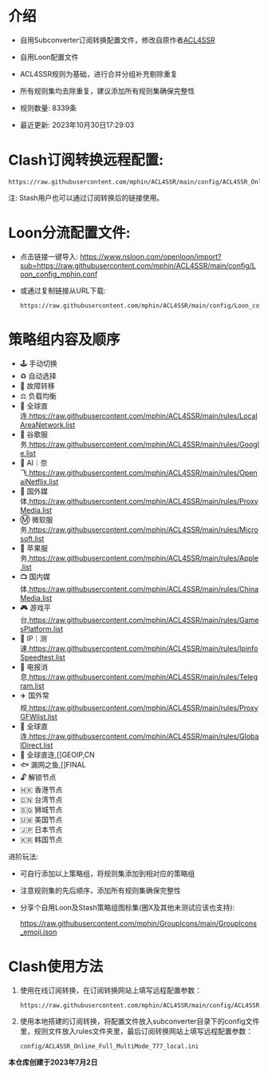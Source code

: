 # 介绍
* 自用Subconverter订阅转换配置文件，修改自原作者[ACL4SSR](https://github.com/ACL4SSR/ACL4SSR/)  
* 自用Loon配置文件
         
* ACL4SSR规则为基础，进行合并分组补充剔除重复
* 所有规则集均去除重复，建议添加所有规则集确保完整性
        
* 规则数量: 8339条
* 最近更新: 2023年10月30日17:29:03
# Clash订阅转换远程配置:
    https://raw.githubusercontent.com/mphin/ACL4SSR/main/config/ACL4SSR_Online_Full_MultiMode_777.ini
注: Stash用户也可以通过订阅转换后的链接使用。
# Loon分流配置文件:
* 点击链接一键导入: 
        https://www.nsloon.com/openloon/import?sub=https://raw.githubusercontent.com/mphin/ACL4SSR/main/config/Loon_config_mphin.conf
* 或通过复制链接从URL下载:

      https://raw.githubusercontent.com/mphin/ACL4SSR/main/config/Loon_config_mphin.conf
# 策略组内容及顺序
* 🕹 手动切换
* ♻️ 自动选择
* 🚧 故障转移
* ⚖️ 负载均衡
* 🎯 全球直连,https://raw.githubusercontent.com/mphin/ACL4SSR/main/rules/LocalAreaNetwork.list
* 📢 谷歌服务,https://raw.githubusercontent.com/mphin/ACL4SSR/main/rules/Google.list
* 🤖 AI｜奈飞,https://raw.githubusercontent.com/mphin/ACL4SSR/main/rules/OpenaiNetflix.list
* 🎥 国外媒体,https://raw.githubusercontent.com/mphin/ACL4SSR/main/rules/ProxyMedia.list
* Ⓜ️ 微软服务,https://raw.githubusercontent.com/mphin/ACL4SSR/main/rules/Microsoft.list
* 🍎 苹果服务,https://raw.githubusercontent.com/mphin/ACL4SSR/main/rules/Apple.list
* 📺 国内媒体,https://raw.githubusercontent.com/mphin/ACL4SSR/main/rules/ChinaMedia.list
* 🎮 游戏平台,https://raw.githubusercontent.com/mphin/ACL4SSR/main/rules/GamesPlatform.list
* 📡 IP｜测速,https://raw.githubusercontent.com/mphin/ACL4SSR/main/rules/IpinfoSpeedtest.list
* 📲 电报消息,https://raw.githubusercontent.com/mphin/ACL4SSR/main/rules/Telegram.list
* ✈️ 国外常规,https://raw.githubusercontent.com/mphin/ACL4SSR/main/rules/ProxyGFWlist.list
* 🎯 全球直连,https://raw.githubusercontent.com/mphin/ACL4SSR/main/rules/GlobalDirect.list
* 🎯 全球直连,[]GEOIP,CN
* 🐟 漏网之鱼,[]FINAL
* 🔓 解锁节点
* 🇭🇰 香港节点
* 🇨🇳 台湾节点
* 🇸🇬 狮城节点
* 🇺🇲 美国节点
* 🇯🇵 日本节点
* 🇰🇷 韩国节点
  
进阶玩法: 
* 可自行添加以上策略组，将规则集添加到相对应的策略组
* 注意规则集的先后顺序，添加所有规则集确保完整性
* 分享个自用Loon及Stash策略组图标集(圈X及其他未测试应该也支持):

    https://raw.githubusercontent.com/mphin/GroupIcons/main/GroupIcons_emoji.json

# Clash使用方法
1. 使用在线订阅转换，在订阅转换网站上填写远程配置参数：
   
       https://raw.githubusercontent.com/mphin/ACL4SSR/main/config/ACL4SSR_Online_Full_MultiMode_777.ini
1. 使用本地搭建的订阅转换，将配置文件放入subconverter目录下的config文件里，规则文件放入rules文件夹里，最后订阅转换网站上填写远程配置参数：
 
       config/ACL4SSR_Online_Full_MultiMode_777_local.ini
    




        
**本仓库创建于2023年7月2日**
